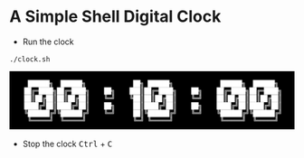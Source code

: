 # A Simple Shell Digital Clock

- Run the clock
```shell
./clock.sh
```

![Clock Image](image/clock.png)

- Stop the clock
<kbd>Ctrl</kbd> +  <kbd>C</kbd>
